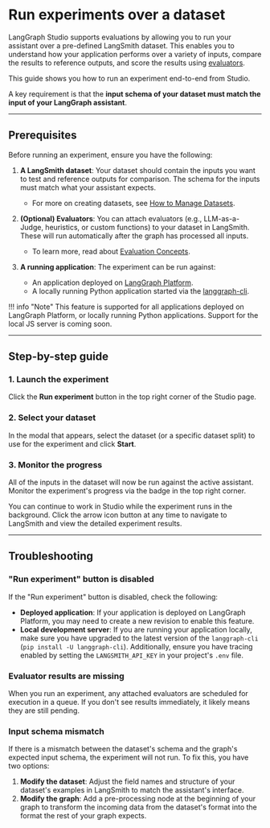# Run experiments over a dataset

LangGraph Studio supports evaluations by allowing you to run your assistant over a pre-defined LangSmith dataset. This enables you to understand how your application performs over a variety of inputs, compare the results to reference outputs, and score the results using [evaluators](../../../agents/evals.md).

This guide shows you how to run an experiment end-to-end from Studio.

A key requirement is that the **input schema of your dataset must match the input of your LangGraph assistant**.

---

## Prerequisites

Before running an experiment, ensure you have the following:

1.  **A LangSmith dataset**: Your dataset should contain the inputs you want to test and reference outputs for comparison. The schema for the inputs must match what your assistant expects.
    * For more on creating datasets, see [How to Manage Datasets](https://docs.smith.langchain.com/evaluation/how_to_guides/manage_datasets_in_application#set-up-your-dataset).

2.  **(Optional) Evaluators**: You can attach evaluators (e.g., LLM-as-a-Judge, heuristics, or custom functions) to your dataset in LangSmith. These will run automatically after the graph has processed all inputs.
    * To learn more, read about [Evaluation Concepts](https://docs.smith.langchain.com/evaluation/concepts#evaluators).

3.  **A running application**: The experiment can be run against:
    * An application deployed on [LangGraph Platform](../../quick_start.md).
    * A locally running Python application started via the [langgraph-cli](../../../tutorials/langgraph-platform/local-server.md).

!!! info "Note"
    This feature is supported for all applications deployed on LangGraph Platform, or locally running Python applications. Support for the local JS server is coming soon.

---

## Step-by-step guide

### 1. Launch the experiment

Click the **Run experiment** button in the top right corner of the Studio page.

### 2. Select your dataset

In the modal that appears, select the dataset (or a specific dataset split) to use for the experiment and click **Start**.

### 3. Monitor the progress

All of the inputs in the dataset will now be run against the active assistant. Monitor the experiment's progress via the badge in the top right corner.

You can continue to work in Studio while the experiment runs in the background. Click the arrow icon button at any time to navigate to LangSmith and view the detailed experiment results.

---

## Troubleshooting

### "Run experiment" button is disabled

If the "Run experiment" button is disabled, check the following:

* **Deployed application**: If your application is deployed on LangGraph Platform, you may need to create a new revision to enable this feature.
* **Local development server**: If you are running your application locally, make sure you have upgraded to the latest version of the `langgraph-cli` (`pip install -U langgraph-cli`). Additionally, ensure you have tracing enabled by setting the `LANGSMITH_API_KEY` in your project's `.env` file.

### Evaluator results are missing

When you run an experiment, any attached evaluators are scheduled for execution in a queue. If you don't see results immediately, it likely means they are still pending.

### Input schema mismatch

If there is a mismatch between the dataset's schema and the graph's expected input schema, the experiment will not run. To fix this, you have two options:

1.  **Modify the dataset**: Adjust the field names and structure of your dataset's examples in LangSmith to match the assistant's interface.
2.  **Modify the graph**: Add a pre-processing node at the beginning of your graph to transform the incoming data from the dataset's format into the format the rest of your graph expects.